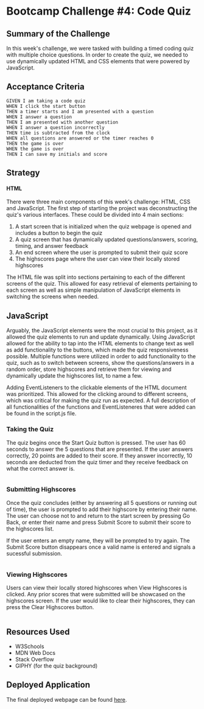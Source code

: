 # Bootcamp Challenge #4: Code Quiz

## Summary of the Challenge

In this week's challenge, we were tasked with building a timed coding quiz with multiple choice questions. In order to create the quiz, we needed to use dynamically updated HTML and CSS elements that were powered by JavaScript. 

## Acceptance Criteria
```
GIVEN I am taking a code quiz
WHEN I click the start button
THEN a timer starts and I am presented with a question
WHEN I answer a question
THEN I am presented with another question
WHEN I answer a question incorrectly
THEN time is subtracted from the clock
WHEN all questions are answered or the timer reaches 0
THEN the game is over
WHEN the game is over
THEN I can save my initials and score
```

## Strategy

#### HTML
There were three main components of this week's challenge: HTML, CSS and JavaScript. The first step of starting the project was deconstructing the quiz's various interfaces. These could be divided into 4 main sections:

1. A start screen that is initialized when the quiz webpage is opened and includes a button to begin the quiz
2. A quiz screen that has dynamically updated questions/answers, scoring, timing, and answer feedback
3. An end screen where the user is prompted to submit their quiz score
4. The highscores page where the user can view their locally stored highscores

The HTML file was split into sections pertaining to each of the different screens of the quiz. This allowed for easy retrieval of elements pertaining to each screen as well as simple manipulation of JavaScript elements in switching the screens when needed.

## JavaScript
Arguably, the JavaScript elements were the most crucial to this project, as it allowed the quiz elements to run and update dynamically. Using JavaScript allowed for the ability to tap into the HTML elements to change text as well as add functionality to the buttons, which made the quiz responsiveness possible. Multiple functions were utilized in order to add functionality to the quiz, such as to switch between screens, show the questions/answers in a random order, store highscores and retrieve them for viewing and dynamically update the highscores list, to name a few. 

Adding EventListeners to the clickable elements of the HTML document was prioritized. This allowed for the clicking around to different screens, which was critical for making the quiz run as expected. A full description of all functionalities of the functions and EventListeneres that were added can be found in the script.js file.

### Taking the Quiz
The quiz begins once the Start Quiz button is pressed. The user has 60 seconds to answer the 5 questions that are presented. If the user answers correctly, 20 points are added to their score. If they answer incorrectly, 10 seconds are deducted from the quiz timer and they receive feedback on what the correct answer is. 

![]()

### Submitting Highscores
Once the quiz concludes (either by answering all 5 questions or running out of time), the user is prompted to add their highscore by entering their name. The user can choose not to and return to the start screen by pressing Go Back, or enter their name and press Submit Score to submit their score to the highscores list.

If the user enters an empty name, they will be prompted to try again. The Submit Score button disappears once a valid name is entered and signals a sucessful submission.

![]()

### Viewing Highscores
Users can view their locally stored highscores when View Highscores is clicked. Any prior scores that were submitted will be showcased on the highscores screen. If the user would like to clear their highscores, they can press the Clear Highscores button.

![]()

## Resources Used
- W3Schools
- MDN Web Docs
- Stack Overflow
- GIPHY (for the quiz background)

## Deployed Application
The final deployed webpage can be found [here](https://lpakingan.github.io/challenge-4-code-quiz/).
